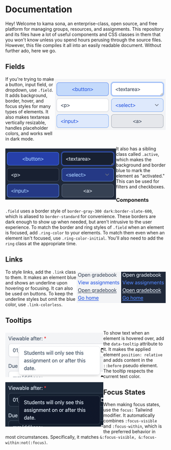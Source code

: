 # Documentation

Hey! Welcome to kama sona, an enterprise-class, open source, and free platform
for managing groups, resources, and assignments. This repository and its files
have a lot of useful components and CSS classes in them that you won't know
unless you spend hours perusing through the source files. However, this file
compiles it all into an easily readable document. Without further ado, here we
go.

## Fields

<img align="right" alt="An example of `.field`." src="field-light.png" vspace="8" width="348" />

If you're trying to make a button, input field, or dropdown, use `.field`. It
adds background, border, hover, and focus styles for many types of elements. It
also makes textareas vertically resizable, handles placeholder colors, and works
well in dark mode.

<img align="left" alt="An example of `.field`." src="field-dark.png" vspace="8" width="348" />

It also has a sibling class called `.active`, which makes the background and
border blue to mark the element as "activated." This can be used for filters and
checkboxes.

### Components

`.field` uses a border style of `border-gray-300 dark:border-slate-600`, which
is aliased to `border-standard` for convenience. These borders are dark enough
to show up when needed, but aren't intrusive to the user experience. To match
the border and ring styles of `.field` when an element is focused, add
`.ring-color` to your elements. To match them even when an element isn't
focused, use `.ring-color-initial`. You'll also need to add the `ring` class at
the appropriate time.

## Links

<img align="right" alt="An example of `.link`." src="link-dark.png" vspace="8" width="140" />

<img align="right" alt="An example of `.link`." src="link-light.png" vspace="8" width="140" />

To style links, add the `.link` class to them. It makes an element blue and
shows an underline upon hovering or focusing. It can also be used on buttons. To
keep the underline styles but omit the blue color, use `.link-colorless`.

## Tooltips

<img align="left" alt="An example of `data-tooltip`." src="tooltip-light.png" vspace="8" />

<img align="left" alt="An example of `data-tooltip`." src="tooltip-dark.png" vspace="8" />

To show text when an element is hovered over, add the `data-tooltip` attribute
to it. It makes the applied element `position: relative` and adds content in the
`::before` pseudo element. The tooltip respects the current text color.

## Focus States

When making focus states, use the `focus:` Tailwind modifier. It automatically
combines `:focus-visible` and `:focus-within`, which is the preferred behavior
in most circumstances. Specifically, it matches
`&:focus-visible, &:focus-within:not(:focus)`.

